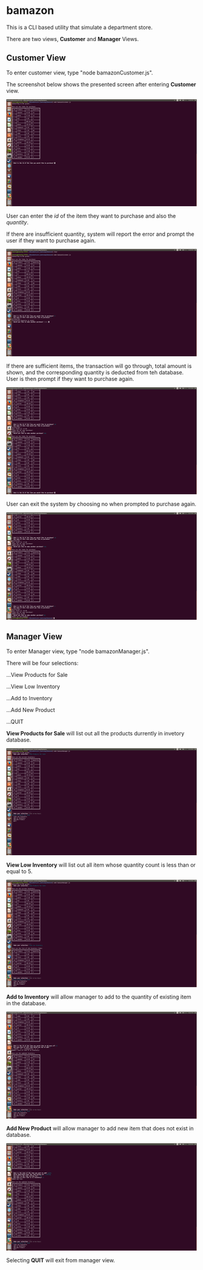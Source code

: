 # bamazon

This is a CLI based utility that simulate a department store.

There are two views, **Customer** and **Manager** Views.

## Customer View

To enter customer view, type "node bamazonCustomer.js".

The screenshot below shows the presented screen after entering **Customer** view.

![Alt text](/picture/ss01.png?raw=true "ss01")

User can enter the *id* of the item they want to purchase and also the *quantity*.

If there are insufficient quantity, system will report the error and prompt the user if they want to purchase again.

![Alt text](/picture/ss02.png?raw=true "ss02")

If there are sufficient items, the transaction will go through, total amount is shown, and the corresponding quantity is deducted from teh database. User is then prompt if they want to purchase again.

![Alt text](/picture/ss04.png?raw=true "ss04")

User can exit the system by choosing no when prompted to purchase again.

![Alt text](/picture/ss05.png?raw=true "ss05")

## Manager View

To enter Manager view, type "node bamazonManager.js".

There will be four selections:

...View Products for Sale

...View Low Inventory

...Add to Inventory

...Add New Product

...QUIT

**View Products for Sale** will list out all the products durrently in invetory database.

![Alt text](/picture/ss06.png?raw=true "ss06")

**View Low Inventory** will list out all item whose quantity count is less than or equal to 5.

![Alt text](/picture/ss07.png?raw=true "ss07")

**Add to Inventory** will allow manager to add to the quantity of existing item in the database.

![Alt text](/picture/ss08.png?raw=true "ss08")

**Add New Product** will allow manager to add new item that does not exist in database.

![Alt text](/picture/ss09.png?raw=true "ss09")

Selecting **QUIT** will exit from manager view.